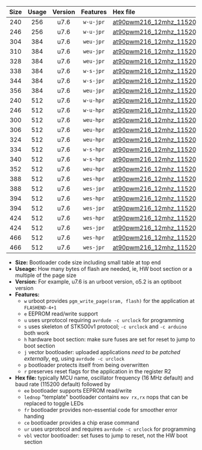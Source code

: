 |Size|Usage|Version|Features|Hex file|
|:-:|:-:|:-:|:-:|:--|
|240|256|u7.6|`w-u-jpr`|[at90pwm216_12mhz_115200bps_ur_vbl.hex](https://raw.githubusercontent.com/stefanrueger/urboot/main//at90pwm216_12mhz_115200bps_ur_vbl.hex)|
|246|256|u7.6|`w-u-jpr`|[at90pwm216_12mhz_115200bps_lednop_ur_vbl.hex](https://raw.githubusercontent.com/stefanrueger/urboot/main//at90pwm216_12mhz_115200bps_lednop_ur_vbl.hex)|
|304|384|u7.6|`weu-jpr`|[at90pwm216_12mhz_115200bps_ee_ur_vbl.hex](https://raw.githubusercontent.com/stefanrueger/urboot/main//at90pwm216_12mhz_115200bps_ee_ur_vbl.hex)|
|310|384|u7.6|`weu-jpr`|[at90pwm216_12mhz_115200bps_ee_lednop_ur_vbl.hex](https://raw.githubusercontent.com/stefanrueger/urboot/main//at90pwm216_12mhz_115200bps_ee_lednop_ur_vbl.hex)|
|328|384|u7.6|`weu-jpr`|[at90pwm216_12mhz_115200bps_ee_lednop_fr_ur_vbl.hex](https://raw.githubusercontent.com/stefanrueger/urboot/main//at90pwm216_12mhz_115200bps_ee_lednop_fr_ur_vbl.hex)|
|338|384|u7.6|`w-s-jpr`|[at90pwm216_12mhz_115200bps_vbl.hex](https://raw.githubusercontent.com/stefanrueger/urboot/main//at90pwm216_12mhz_115200bps_vbl.hex)|
|344|384|u7.6|`w-s-jpr`|[at90pwm216_12mhz_115200bps_lednop_vbl.hex](https://raw.githubusercontent.com/stefanrueger/urboot/main//at90pwm216_12mhz_115200bps_lednop_vbl.hex)|
|356|384|u7.6|`weu-jpr`|[at90pwm216_12mhz_115200bps_ee_lednop_fr_ce_ur_vbl.hex](https://raw.githubusercontent.com/stefanrueger/urboot/main//at90pwm216_12mhz_115200bps_ee_lednop_fr_ce_ur_vbl.hex)|
|240|512|u7.6|`w-u-hpr`|[at90pwm216_12mhz_115200bps_ur.hex](https://raw.githubusercontent.com/stefanrueger/urboot/main//at90pwm216_12mhz_115200bps_ur.hex)|
|246|512|u7.6|`w-u-hpr`|[at90pwm216_12mhz_115200bps_lednop_ur.hex](https://raw.githubusercontent.com/stefanrueger/urboot/main//at90pwm216_12mhz_115200bps_lednop_ur.hex)|
|300|512|u7.6|`weu-hpr`|[at90pwm216_12mhz_115200bps_ee_ur.hex](https://raw.githubusercontent.com/stefanrueger/urboot/main//at90pwm216_12mhz_115200bps_ee_ur.hex)|
|306|512|u7.6|`weu-hpr`|[at90pwm216_12mhz_115200bps_ee_lednop_ur.hex](https://raw.githubusercontent.com/stefanrueger/urboot/main//at90pwm216_12mhz_115200bps_ee_lednop_ur.hex)|
|324|512|u7.6|`weu-hpr`|[at90pwm216_12mhz_115200bps_ee_lednop_fr_ur.hex](https://raw.githubusercontent.com/stefanrueger/urboot/main//at90pwm216_12mhz_115200bps_ee_lednop_fr_ur.hex)|
|334|512|u7.6|`w-s-hpr`|[at90pwm216_12mhz_115200bps.hex](https://raw.githubusercontent.com/stefanrueger/urboot/main//at90pwm216_12mhz_115200bps.hex)|
|340|512|u7.6|`w-s-hpr`|[at90pwm216_12mhz_115200bps_lednop.hex](https://raw.githubusercontent.com/stefanrueger/urboot/main//at90pwm216_12mhz_115200bps_lednop.hex)|
|352|512|u7.6|`weu-hpr`|[at90pwm216_12mhz_115200bps_ee_lednop_fr_ce_ur.hex](https://raw.githubusercontent.com/stefanrueger/urboot/main//at90pwm216_12mhz_115200bps_ee_lednop_fr_ce_ur.hex)|
|388|512|u7.6|`wes-hpr`|[at90pwm216_12mhz_115200bps_ee.hex](https://raw.githubusercontent.com/stefanrueger/urboot/main//at90pwm216_12mhz_115200bps_ee.hex)|
|388|512|u7.6|`wes-jpr`|[at90pwm216_12mhz_115200bps_ee_vbl.hex](https://raw.githubusercontent.com/stefanrueger/urboot/main//at90pwm216_12mhz_115200bps_ee_vbl.hex)|
|394|512|u7.6|`wes-hpr`|[at90pwm216_12mhz_115200bps_ee_lednop.hex](https://raw.githubusercontent.com/stefanrueger/urboot/main//at90pwm216_12mhz_115200bps_ee_lednop.hex)|
|394|512|u7.6|`wes-jpr`|[at90pwm216_12mhz_115200bps_ee_lednop_vbl.hex](https://raw.githubusercontent.com/stefanrueger/urboot/main//at90pwm216_12mhz_115200bps_ee_lednop_vbl.hex)|
|424|512|u7.6|`wes-hpr`|[at90pwm216_12mhz_115200bps_ee_lednop_fr.hex](https://raw.githubusercontent.com/stefanrueger/urboot/main//at90pwm216_12mhz_115200bps_ee_lednop_fr.hex)|
|424|512|u7.6|`wes-jpr`|[at90pwm216_12mhz_115200bps_ee_lednop_fr_vbl.hex](https://raw.githubusercontent.com/stefanrueger/urboot/main//at90pwm216_12mhz_115200bps_ee_lednop_fr_vbl.hex)|
|466|512|u7.6|`wes-hpr`|[at90pwm216_12mhz_115200bps_ee_lednop_fr_ce.hex](https://raw.githubusercontent.com/stefanrueger/urboot/main//at90pwm216_12mhz_115200bps_ee_lednop_fr_ce.hex)|
|466|512|u7.6|`wes-jpr`|[at90pwm216_12mhz_115200bps_ee_lednop_fr_ce_vbl.hex](https://raw.githubusercontent.com/stefanrueger/urboot/main//at90pwm216_12mhz_115200bps_ee_lednop_fr_ce_vbl.hex)|

- **Size:** Bootloader code size including small table at top end
- **Useage:** How many bytes of flash are needed, ie, HW boot section or a multiple of the page size
- **Version:** For example, u7.6 is an urboot version, o5.2 is an optiboot version
- **Features:**
  + `w` urboot provides `pgm_write_page(sram, flash)` for the application at `FLASHEND-4+1`
  + `e` EEPROM read/write support
  + `u` uses urprotocol requiring `avrdude -c urclock` for programming
  + `s` uses skeleton of STK500v1 protocol; `-c urclock` and `-c arduino` both work
  + `h` hardware boot section: make sure fuses are set for reset to jump to boot section
  + `j` vector bootloader: uploaded applications *need to be patched externally*, eg, using `avrdude -c urclock`
  + `p` bootloader protects itself from being overwritten
  + `r` preserves reset flags for the application in the register R2
- **Hex file:** typically MCU name, oscillator frequency (16 MHz default) and baud rate (115200 default) followed by
  + `ee` bootloader supports EEPROM read/write
  + `lednop` "template" bootloader contains `mov rx,rx` nops that can be replaced to toggle LEDs
  + `fr` bootloader provides non-essential code for smoother error handing
  + `ce` bootloader provides a chip erase command
  + `ur` uses urprotocol and requires `avrdude -c urclock` for programming
  + `vbl` vector bootloader: set fuses to jump to reset, not the HW boot section
